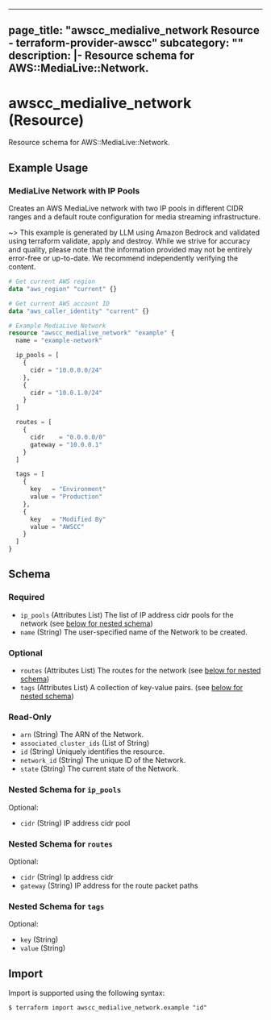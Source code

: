 
---
page_title: "awscc_medialive_network Resource - terraform-provider-awscc"
subcategory: ""
description: |-
  Resource schema for AWS::MediaLive::Network.
---

# awscc_medialive_network (Resource)

Resource schema for AWS::MediaLive::Network.

## Example Usage

### MediaLive Network with IP Pools

Creates an AWS MediaLive network with two IP pools in different CIDR ranges and a default route configuration for media streaming infrastructure.

~> This example is generated by LLM using Amazon Bedrock and validated using terraform validate, apply and destroy. While we strive for accuracy and quality, please note that the information provided may not be entirely error-free or up-to-date. We recommend independently verifying the content.

```terraform
# Get current AWS region
data "aws_region" "current" {}

# Get current AWS account ID
data "aws_caller_identity" "current" {}

# Example MediaLive Network
resource "awscc_medialive_network" "example" {
  name = "example-network"

  ip_pools = [
    {
      cidr = "10.0.0.0/24"
    },
    {
      cidr = "10.0.1.0/24"
    }
  ]

  routes = [
    {
      cidr    = "0.0.0.0/0"
      gateway = "10.0.0.1"
    }
  ]

  tags = [
    {
      key   = "Environment"
      value = "Production"
    },
    {
      key   = "Modified By"
      value = "AWSCC"
    }
  ]
}
```

<!-- schema generated by tfplugindocs -->
## Schema

### Required

- `ip_pools` (Attributes List) The list of IP address cidr pools for the network (see [below for nested schema](#nestedatt--ip_pools))
- `name` (String) The user-specified name of the Network to be created.

### Optional

- `routes` (Attributes List) The routes for the network (see [below for nested schema](#nestedatt--routes))
- `tags` (Attributes List) A collection of key-value pairs. (see [below for nested schema](#nestedatt--tags))

### Read-Only

- `arn` (String) The ARN of the Network.
- `associated_cluster_ids` (List of String)
- `id` (String) Uniquely identifies the resource.
- `network_id` (String) The unique ID of the Network.
- `state` (String) The current state of the Network.

<a id="nestedatt--ip_pools"></a>
### Nested Schema for `ip_pools`

Optional:

- `cidr` (String) IP address cidr pool


<a id="nestedatt--routes"></a>
### Nested Schema for `routes`

Optional:

- `cidr` (String) Ip address cidr
- `gateway` (String) IP address for the route packet paths


<a id="nestedatt--tags"></a>
### Nested Schema for `tags`

Optional:

- `key` (String)
- `value` (String)

## Import

Import is supported using the following syntax:

```shell
$ terraform import awscc_medialive_network.example "id"
```
